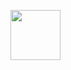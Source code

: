 <p align="right">
  <a href="https://github.com/Bayu12345677">
    <img src="https://i.postimg.cc/xCYbNNmh/images-2.jpg" width="80">
   </a></p>

